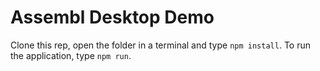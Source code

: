 # Assembl Desktop Demo

Clone this rep, open the folder in a terminal and type `npm install`. To run the application, type `npm run`.